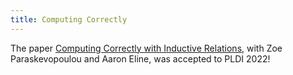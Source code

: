 ```yaml
---
title: Computing Correctly
---
```


The paper [Computing Correctly with Inductive Relations](/pdf/ComputingCorrectly.pdf), with
Zoe Paraskevopoulou and Aaron Eline, was accepted to PLDI 2022!
